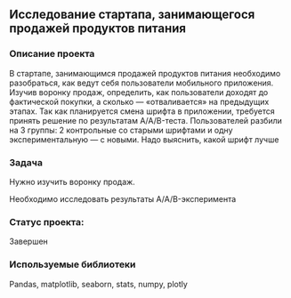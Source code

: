 ## Исследование стартапа, занимающегося продажей продуктов питания

### Описание проекта

В стартапе, занимающимся продажей продуктов питания необходимо разобраться, как ведут себя пользователи мобильного приложения. Изучив воронку продаж, определить, как пользователи доходят до фактической покупки, а сколько — «отваливается» на предыдущих этапах.
Так как планируется смена шрифта в приложении, требуется принять решение  по результатам A/A/B-теста. Пользователей разбили на 3 группы: 2 контрольные со старыми шрифтами и одну экспериментальную — с новыми. Надо выяснить, какой шрифт лучше

### Задача 

Нужно изучить воронку продаж.

Необходимо исследовать результаты A/A/B-эксперимента




### Статус проекта: 
Завершен

### Используемые библиотеки
Pandas, matplotlib, seaborn, stats, numpy, plotly

